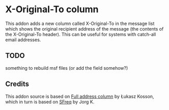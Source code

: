 # X-Original-To column
This addon adds a new column called X-Original-To in the message list which shows the original recipient address of the message (the contents of the X-Original-To header).
This can be useful for systems with catch-all email addresses.

## TODO
something to rebuild msf files (or add the field somehow?)

## Credits
This addon source is based on [Full address column](https://github.com/lkosson/full-address-column/) by Łukasz Kosson, which in turn is based on [SFreq](https://addons.thunderbird.net/en-us/thunderbird/addon/sender-frequency/) by Jorg K.

